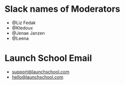 # Slack names of Moderators
- @Liz Fedak
- @Kledoux
- @Jenae Janzen
- @Leena

# Launch School Email
- support@launchschool.com
- hello@launchschool.com
